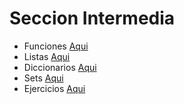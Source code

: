 # Seccion Intermedia

* Funciones [Aqui](./funciones.md)
* Listas [Aqui](./listas.md)
* Diccionarios [Aqui](./diccionarios.md)
* Sets [Aqui](./sets.md)
* Ejercicios [Aqui](./ejercicios1.md)